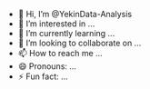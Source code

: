- 👋 Hi, I’m @YekinData-Analysis
- 👀 I’m interested in ...
- 🌱 I’m currently learning ...
- 💞️ I’m looking to collaborate on ...
- 📫 How to reach me ...
- 😄 Pronouns: ...
- ⚡ Fun fact: ...

<!---
YekinData-Analysis/YekinData-Analysis is a ✨ special ✨ repository because its `README.md` (this file) appears on your GitHub profile.
You can click the Preview link to take a look at your changes.
--->

